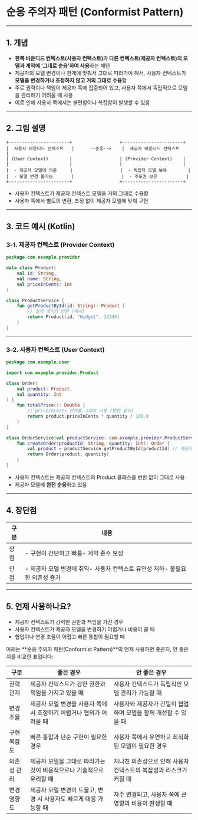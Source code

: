 # **순응 주의자 패턴 (Conformist Pattern)**

---

## **1. 개념**

- **한쪽 바운디드 컨텍스트(사용자 컨텍스트)가 다른 컨텍스트(제공자 컨텍스트)의 모델과 계약에 ‘그대로 순응’하여 사용**하는 패턴    
- 제공자의 모델 변경이나 한계에 맞춰서 그대로 따라가야 해서, 사용자 컨텍스트가 **모델을 변경하거나 조정하지 않고 거의 그대로 수용**함
- 주로 권력이나 책임이 제공자 쪽에 집중되어 있고, 사용자 쪽에서 독립적으로 모델을 관리하기 어려울 때 사용
- 이로 인해 사용자 쪽에서는 불편함이나 복잡함이 발생할 수 있음

---

## **2. 그림 설명**

```
+-----------------------+                  +-----------------------+
|  사용자 바운디드 컨텍스트   |      --순응-->    |  제공자 바운디드 컨텍스트    |
| (User Context)        |                  | (Provider Context)    |
|                       |                  |                       |
|  - 제공자 모델에 의존     |                  |  - 독립적 모델 보유        |
|  - 모델 변경 불가능       |                  |  - 주도권 보유           |
+-----------------------+                  +-----------------------+
```

- 사용자 컨텍스트가 제공자 컨텍스트 모델을 거의 그대로 수용함
- 사용자 쪽에서 별도의 변환, 조정 없이 제공자 모델에 맞춰 구현

---

## **3. 코드 예시 (Kotlin)**

### **3-1. 제공자 컨텍스트 (Provider Context)**

```kotlin
package com.example.provider

data class Product(
    val id: String,
    val name: String,
    val priceInCents: Int
)

class ProductService {
    fun getProductById(id: String): Product {
        // 실제 데이터 반환 (예시)
        return Product(id, "Widget", 12345)
    }
}
```

---

### **3-2. 사용자 컨텍스트 (User Context)**

```kotlin
package com.example.user

import com.example.provider.Product

class Order(
    val product: Product,
    val quantity: Int
) {
    fun totalPrice(): Double {
        // priceInCents 단위를 그대로 사용 (변환 없이)
        return product.priceInCents * quantity / 100.0
    }
}

class OrderService(val productService: com.example.provider.ProductService) {
    fun createOrder(productId: String, quantity: Int): Order {
        val product = productService.getProductById(productId) // 제공자 모델 그대로 사용
        return Order(product, quantity)
    }
}
```

- 사용자 컨텍스트는 제공자 컨텍스트의 Product 클래스를 변환 없이 그대로 사용
- 제공자 모델에 **완전 순응**하고 있음

---

## **4. 장단점**

|**구분**|**내용**|
|---|---|
|장점|- 구현이 간단하고 빠름- 계약 준수 보장|
|단점|- 제공자 모델 변경에 취약- 사용자 컨텍스트 유연성 저하- 불필요한 의존성 증가|

---

## **5. 언제 사용하나요?**

- 제공자 컨텍스트가 강력한 권한과 책임을 가진 경우
- 사용자 컨텍스트가 제공자 모델을 변경하기 어렵거나 비용이 클 때
- 협업이나 변경 조율이 어렵고 빠른 통합이 필요할 때


아래는 **순응 주의자 패턴(Conformist Pattern)**의 언제 사용하면 좋은지, 안 좋은지를 비교한 표입니다:

|**구분**|**좋은 경우**|**안 좋은 경우**|
|---|---|---|
|권력 관계|제공자 컨텍스트가 강한 권한과 책임을 가지고 있을 때|사용자 컨텍스트가 독립적인 모델 관리가 가능할 때|
|변경 조율|제공자 모델 변경을 사용자 쪽에서 조정하기 어렵거나 협의가 어려울 때|사용자와 제공자가 긴밀히 협업하며 모델을 함께 개선할 수 있을 때|
|구현 복잡도|빠른 통합과 단순 구현이 필요한 경우|사용자 쪽에서 유연하고 최적화된 모델이 필요한 경우|
|의존성 관리|제공자 모델을 그대로 따라가는 것이 비용적으로나 기술적으로 유리할 때|지나친 의존성으로 인해 사용자 컨텍스트의 복잡성과 리스크가 커질 때|
|변경 영향도|제공자 모델 변경이 드물고, 변경 시 사용자도 빠르게 대응 가능할 때|자주 변경되고, 사용자 쪽에 큰 영향과 비용이 발생할 때|
